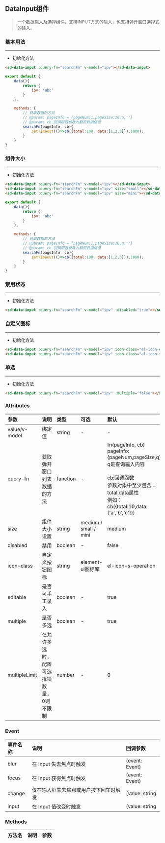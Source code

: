 ## DataInput组件
>一个数据输入及选择组件，支持INPUT方式的输入，也支持弹开窗口选择式的输入。
### 基本用法
<div class="code_div">
<demo-data-input></demo-data-input>

---
* 初始化方法

``` html
<sd-data-input :query-fn="searchFn" v-model="ipv"></sd-data-input>
```

``` js
export default {
    data(){
        return {
            ipv: 'abc'
        }
    },

    methods: {
        // 获取数据的方法
        // @param: pageInfo = {pageNum:1,pageSize:20,q:''}
        // @param: cb 回调函数参数为翻页数据信息
        searchFn(pageInfo, cb){
            setTimeout(()=>cb({total:100, data:[1,2,3]}),1000);
        }
    }
}
```

</div>

### 组件大小
<div class="code_div">
<demo-data-input type="size"></demo-data-input>

---
* 初始化方法

``` html
<sd-data-input :query-fn="searchFn" v-model="ipv"></sd-data-input>
<sd-data-input :query-fn="searchFn" v-model="ipv" size="small"></sd-data-input>
<sd-data-input :query-fn="searchFn" v-model="ipv" size="mini"></sd-data-input>
```

``` js
export default {
    data(){
        return {
            ipv: 'abc'
        }
    },

    methods: {
        // 获取数据的方法
        // @param: pageInfo = {pageNum:1,pageSize:20,q:''}
        // @param: cb 回调函数参数为翻页数据信息
        searchFn(pageInfo, cb){
            setTimeout(()=>cb({total:100, data:[1,2,3]}),1000);
        }
    }
}
```
</div>

### 禁用状态
<div class="code_div">
<demo-data-input type="disabled" :disabled="true"></demo-data-input>

---
* 初始化方法

``` html
<sd-data-input :query-fn="searchFn" v-model="ipv" :disabled="true"></sd-data-input>
```
</div>

### 自定义图标
<div class="code_div">
<demo-data-input type="icon"></demo-data-input>

---
* 初始化方法

``` html
<sd-data-input :query-fn="searchFn" v-model="ipv" icon-class="el-icon-edit"></sd-data-input>
<sd-data-input :query-fn="searchFn" v-model="ipv" icon-class="el-icon-share"></sd-data-input>
```
</div>


### 单选
<div class="code_div">
<demo-data-input type="simple"></demo-data-input>

---
* 初始化方法

``` html
<sd-data-input :query-fn="searchFn" v-model="ipv" :multiple="false"></sd-data-input>
```
</div>



### Attributes
参数|说明|类型|可选|默认
:---|:---|:---|:---|:---
value/v-model|绑定值|string|-|-
query-fn|获取弹开窗口列表数据的方法|function|-|fn(pageInfo, cb)<br>pageInfo:{pageNum,pageSize,q}<br>q是查询输入内容<br><br>cb:回调函数<br>参数对象中至少包含：total,data属性<br>例如：cb({total:10,data:['a','b','c']})
size|组件大小设置|string|medium / small / mini  |medium
disabled|禁用|boolean|-|false
icon-class|自定义按钮图标|string|element-ui图标库|el-icon-s-operation
editable|是否可手工录入|boolean|-|true
multiple|是否多选|boolean|-|true
multipleLimit|在允许多选时，配置可选择项数量，<br>0则不限制|number|-|0




### Event
事件名称|说明|回调参数
:---|:---|:---
blur	|在 Input 失去焦点时触发	|(event: Event)
focus	|在 Input 获得焦点时触发	|(event: Event)
change	|仅在输入框失去焦点或用户按下回车时触发	|(value: string | number)
input	|在 Input 值改变时触发	|(value: string | number)

### Methods
方法名|说明|参数
:---|:---|:---